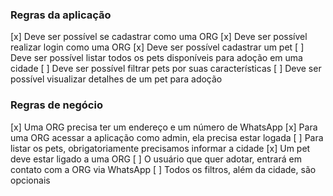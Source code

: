 ### Regras da aplicação
 
[x] Deve ser possível se cadastrar como uma ORG
[x] Deve ser possível realizar login como uma ORG
[x] Deve ser possível cadastrar um pet
[ ] Deve ser possível listar todos os pets disponíveis para adoção em uma cidade
[ ] Deve ser possível filtrar pets por suas características
[ ] Deve ser possível visualizar detalhes de um pet para adoção

### Regras de negócio

[x] Uma ORG precisa ter um endereço e um número de WhatsApp
[x] Para uma ORG acessar a aplicação como admin, ela precisa estar logada
[ ] Para listar os pets, obrigatoriamente precisamos informar a cidade
[x] Um pet deve estar ligado a uma ORG
[ ] O usuário que quer adotar, entrará em contato com a ORG via WhatsApp
[ ] Todos os filtros, além da cidade, são opcionais